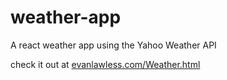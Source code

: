 # weather-app
A react weather app using the Yahoo Weather API

check it out at [evanlawless.com/Weather.html](http://evanlawless.com/weather.html)
